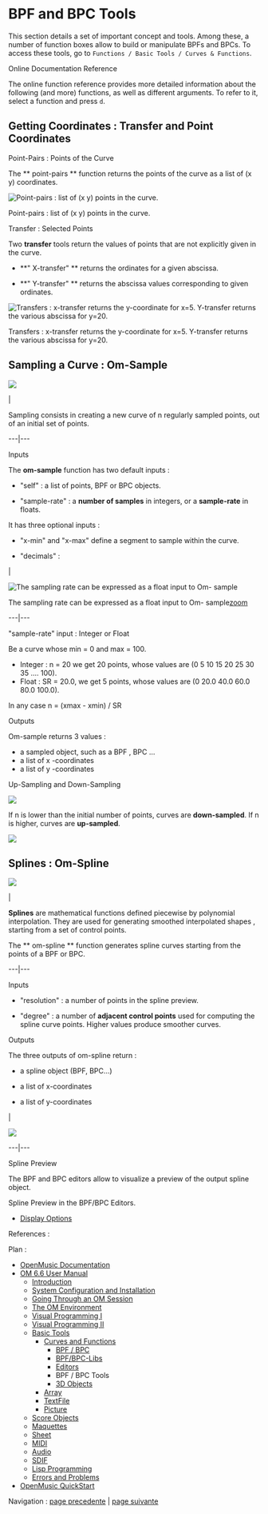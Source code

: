 # BPF and BPC Tools

This section details a set of important concept and tools. Among these, a
number of function boxes allow to build or manipulate BPFs and BPCs. To access
these tools, go to `Functions / Basic Tools / Curves & Functions`.

Online Documentation Reference

The online function reference provides more detailed information about the
following (and more) functions, as well as different arguments. To refer to
it, select a function and press `d`.

## Getting Coordinates : Transfer and Point Coordinates

Point-Pairs : Points of the Curve

The ** point-pairs ** function returns the points of the curve as a list of (x
y) coordinates.

![Point-pairs : list of \(x y\) points in the curve.](../res/point-pairs.png)

Point-pairs : list of (x y) points in the curve.

Transfer : Selected Points

Two  **transfer** tools return the values of points that are not explicitly
given in the curve.

  * **" X-transfer" ** returns the ordinates for a given abscissa. 

  * **" Y-transfer" ** returns the abscissa values corresponding to given ordinates.

![Transfers : x-transfer returns the y-coordinate for x=5. Y-transfer returns
the various abscissa for y=20.](../res/transfers.png)

Transfers : x-transfer returns the y-coordinate for x=5. Y-transfer returns
the various abscissa for y=20.

## Sampling a Curve : Om-Sample

![](../res/omsample_icon.png)

|

Sampling consists in creating a new curve of n regularly sampled points, out
of an initial set of points.  
  
---|---  
  
Inputs

The  **om-sample** function has two default inputs :

  * "self" : a list of points,  BPF or  BPC objects. 

  * "sample-rate" : a **number of samples** in integers, or a **sample-rate** in floats. 

It has three optional inputs :

  * "x-min" and "x-max" define a segment to sample within the curve.

  * "decimals" :

|

![The sampling rate can be expressed as a float input to Om-
sample](../res/SRsample_scr.png)

The sampling rate can be expressed as a float input to Om-
sample[zoom](../res/SRsample_scr_1.png "Zoom \(nouvelle fenêtre\)")  
  
---|---  
  
"sample-rate" input : Integer or Float

Be a curve whose min = 0 and max = 100.

  * Integer :  n = 20 we get 20 points, whose values are (0 5 10 15 20 25 30 35 .... 100).
  * Float : SR = 20.0, we get 5 points, whose values are (0 20.0 40.0 60.0 80.0 100.0). 

In any case  n = (xmax - xmin) / SR

Outputs

Om-sample returns 3 values :

  * a sampled object, such as a  BPF ,  BPC ...
  * a list of  x -coordinates
  * a list of  y -coordinates

Up-Sampling and Down-Sampling

![](../res/sample1.png)

If  n is lower than the initial number of points, curves are **down-sampled**.
If  n is higher, curves are **up-sampled**.

![](../res/upanddownsample.png)

## Splines : Om-Spline

![](../res/spli_icon.png)

|

**Splines** are mathematical functions defined piecewise by polynomial
interpolation. They are used for generating  smoothed interpolated shapes ,
starting from a set of control points.

The ** om-spline ** function generates spline curves starting from the points
of a BPF or BPC.  
  
---|---  
  
Inputs

  * "resolution" : a number of points in the spline preview. 

  * "degree" : a number of **adjacent control points** used for computing the spline curve points. Higher values produce smoother curves.

Outputs

The three outputs of om-spline return :

  * a spline object (BPF, BPC...)

  * a list of x-coordinates

  * a list of y-coordinates

|

![](../res/spline_1.png)  
  
---|---  
  
Spline Preview

The BPF and BPC editors allow to visualize a preview of the output spline
object.

Spline Preview in the BPF/BPC Editors.

  * [Display Options](Display)

References :

Plan :

  * [OpenMusic Documentation](OM-Documentation)
  * [OM 6.6 User Manual](OM-User-Manual)
    * [Introduction](00-Sommaire)
    * [System Configuration and Installation](Installation)
    * [Going Through an OM Session](Goingthrough)
    * [The OM Environment](Environment)
    * [Visual Programming I](BasicVisualProgramming)
    * [Visual Programming II](AdvancedVisualProgramming)
    * [Basic Tools](BasicObjects)
      * [Curves and Functions](CurvesAndFunctions)
        * [BPF / BPC](BPF-BPC)
        * [BPF/BPC-Libs](MultiBPF)
        * [Editors](BPFEditors)
        * BPF / BPC Tools
        * [3D Objects](3D)
      * [Array](ClassArray)
      * [TextFile](textfile)
      * [Picture](Picture)
    * [Score Objects](ScoreObjects)
    * [Maquettes](Maquettes)
    * [Sheet](Sheet)
    * [MIDI](MIDI)
    * [Audio](Audio)
    * [SDIF](SDIF)
    * [Lisp Programming](Lisp)
    * [Errors and Problems](errors)
  * [OpenMusic QuickStart](QuickStart-Chapters)

Navigation : [page precedente](BPFLibEditors "page précédente\(BPF-Lib /
BPC-Lib Editors\)") | [page suivante](3D "page suivante\(3D Objects\)")

